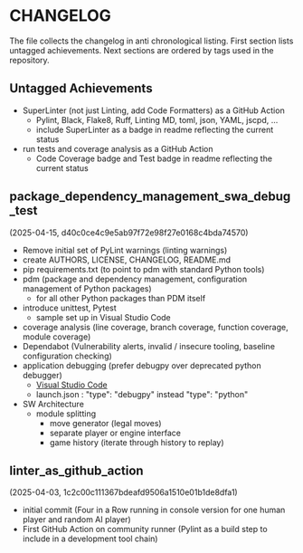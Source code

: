 # CHANGELOG

The file collects the changelog in anti chronological listing.
First section lists untagged achievements.
Next sections are ordered by tags used in the repository.

## Untagged Achievements

- SuperLinter (not just Linting, add Code Formatters) as a GitHub Action
  - Pylint, Black, Flake8, Ruff, Linting MD, toml, json, YAML, jscpd, ...
  - include SuperLinter as a badge in readme reflecting the current status
- run tests and coverage analysis as a GitHub Action
  - Code Coverage badge and Test badge in readme reflecting the current status

## package_dependency_management_swa_debug_test

(2025-04-15, d40c0ce4c9e5ab97f72e98f27e0168c4bda74570)

- Remove initial set of PyLint warnings (linting warnings)
- create AUTHORS, LICENSE, CHANGELOG, README.md
- pip requirements.txt (to point to pdm with standard Python tools)
- pdm (package and dependency management, configuration management of Python packages)
  - for all other Python packages than PDM itself
- introduce unittest, Pytest
  - sample set up in Visual Studio Code
- coverage analysis (line coverage, branch coverage, function coverage, module coverage)
- Dependabot (Vulnerability alerts, invalid / insecure tooling, baseline configuration checking)
- application debugging (prefer debugpy over deprecated python debugger)
  - [Visual Studio Code](https://code.visualstudio.com/docs/python/debugging)
  - launch.json : "type": "debugpy" instead "type": "python"
- SW Architecture
  - module splitting
    - move generator (legal moves)
    - separate player or engine interface
    - game history (iterate through history to replay)

## linter_as_github_action

(2025-04-03, 1c2c00c111367bdeafd9506a1510e01b1de8dfa1)

- initial commit (Four in a Row running in console version for one human player and random AI player)
- First GitHub Action on community runner (Pylint as a build step to include in a development tool chain)
